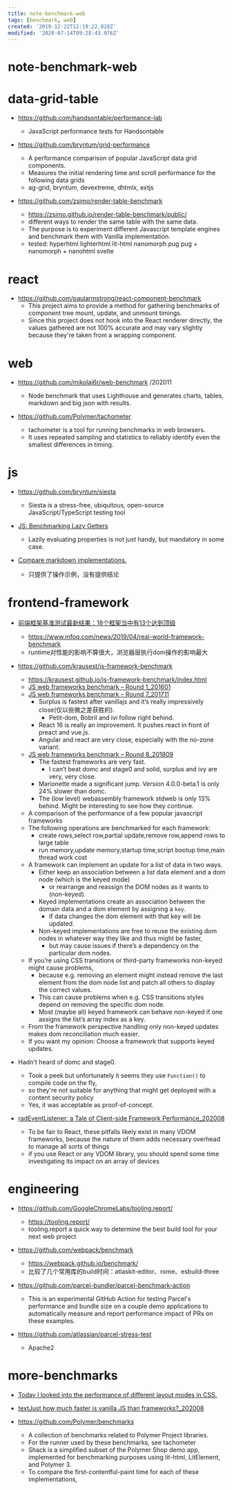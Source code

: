 ```yaml
---
title: note-benchmark-web
tags: [benchmark, web]
created: '2019-12-22T12:19:22.028Z'
modified: '2020-07-14T09:28:43.976Z'
---
```


# note-benchmark-web

# data-grid-table
- https://github.com/handsontable/performance-lab
  - JavaScript performance tests for Handsontable
- https://github.com/bryntum/grid-performance
  - A performance comparison of popular JavaScript data grid components. 
  - Measures the initial rendering time and scroll performance for the following data grids
  - ag-grid, bryntum, devextreme, dhtmlx, extjs

- https://github.com/zsimo/render-table-benchmark
  - https://zsimo.github.io/render-table-benchmark/public/
  - different ways to render the same table with the same data. 
  - The purpose is to experiment different Javascript template engines and benchmark them with Vanilla implementation.
  - tested: hyperhtml lighterhtml lit-html nanomorph pug pug + nanomorph + nanohtml svelte
# react
- https://github.com/paularmstrong/react-component-benchmark
  - This project aims to provide a method for gathering benchmarks of component tree mount, update, and unmount timings.
  - Since this project does not hook into the React renderer directly, the values gathered are not 100% accurate and may vary slightly because they're taken from a wrapping component.
# web
- https://github.com/mikolaj6r/web-benchmark /202011
  - Node benchmark that uses Lighthouse and generates charts, tables, markdown and big json with results.

- https://github.com/Polymer/tachometer
  - tachometer is a tool for running benchmarks in web browsers. 
  - It uses repeated sampling and statistics to reliably identify even the smallest differences in timing.
# js
- https://github.com/bryntum/siesta
  - Siesta is a stress-free, ubiquitous, open-source JavaScript/TypeScript testing tool

- [JS: Benchmarking Lazy Getters](https://webreflection.medium.com/js-benchmarking-lazy-getters-9b132f45c15e)
  - Lazily evaluating properties is not just handy, but mandatory in some case.
- [Compare markdown implementations.](https://johnmacfarlane.net/babelmark2/)
  - 只提供了操作示例，没有提供结论
# frontend-framework
- [前端框架基准测试最新结果：18个框架当中有13个达到顶级](https://www.infoq.cn/article/UHsl0gogHtL2BM*vJIOs)
  - https://www.infoq.com/news/2019/04/real-world-framework-benchmark
  - runtime对性能的影响不算很大，浏览器层执行dom操作的影响最大

- https://github.com/krausest/js-framework-benchmark
  - https://krausest.github.io/js-framework-benchmark/index.html
  - [JS web frameworks benchmark – Round 1_201601](https://www.stefankrause.net/wp/?p=191)
  - [JS web frameworks benchmark – Round 7_201711](https://www.stefankrause.net/wp/?p=454)
    - Surplus is fastest after vanillajs and it’s really impressively close(仅以些微之差获胜的). 
      - Petit-dom, Bobril and ivi follow right behind.
    - React 16 is really an improvement. It pushes react in front of preact and vue.js.
    - Angular and react are very close, especially with the no-zone variant.
  - [JS web frameworks benchmark – Round 8_201809](https://www.stefankrause.net/wp/?p=504)
    - The fastest frameworks are very fast. 
      - I can’t beat domc and stage0 and solid, surplus and ivy are very, very close.
    - Marionette made a significant jump. Version 4.0.0-beta.1 is only 24% slower than domc.
    - The (low level) webassembly framework stdweb is only 13% behind. Might be interesting to see how they continue.
  - A comparison of the performance of a few popular javascript frameworks
  - The following operations are benchmarked for each framework:
    - create rows,select row,partial update,remove row,append rows to large table
    - run memory,update memory,startup time,script bootup time,main thread work cost
  - A framework can implement an update for a list of data in two ways. 
    - Either keep an association between a list data element and a dom node (which is the keyed mode) 
      - or rearrange and reassign the DOM nodes as it wants to (non-keyed).
    - Keyed implementations create an association between the domain data and a dom element by assigning a `key`. 
      - If data changes the dom element with that key will be updated. 
    - Non-keyed implementations are free to reuse the existing dom nodes in whatever way they like and thus might be faster, 
      - but may cause issues if there’s a dependency on the particular dom nodes.
  - If you’re using CSS transitions or third-party frameworks non-keyed might cause problems, 
    - because e.g. removing an element might instead remove the last element from the dom node list and patch all others to display the correct values. 
    - This can cause problems when e.g. CSS transitions styles depend on removing the specific dom node.
    - Most (maybe all) keyed framework can behave non-keyed if one assigns the list’s array index as a key.
  - From the framework perspective handling only non-keyed updates makes dom reconciliation much easier. 
  - If you want my opinion: Choose a framework that supports keyed updates.

- Hadn't heard of domc and stage0. 
  - Took a peek but unfortunately it seems they use `Function()` to compile code on the fly, 
  - so they're not suitable for anything that might get deployed with a content security policy
  - Yes, it was acceptable as proof-of-concept. 

- [radEventListener: a Tale of Client-side Framework Performance_202008](https://css-tricks.com/radeventlistener-a-tale-of-client-side-framework-performance/)
  - To be fair to React, these pitfalls likely exist in many VDOM frameworks, because the nature of them adds necessary overhead to manage all sorts of things 
  - if you use React or any VDOM library, you should spend some time investigating its impact on an array of devices
# engineering
- https://github.com/GoogleChromeLabs/tooling.report/
  - https://tooling.report/
  - tooling.report a quick way to determine the best build tool for your next web project

- https://github.com/webpack/benchmark
  - https://webpack.github.io/benchmark/
  - 比较了几个常用库的build时间：atlaskit-editor、rome、esbuild-three
- https://github.com/parcel-bundler/parcel-benchmark-action
  - This is an experimental GitHub Action for testing Parcel's performance and bundle size on a couple demo applications to automatically measure and report performance impact of PRs on these examples.
- https://github.com/atlassian/parcel-stress-test
  - Apache2
# more-benchmarks
- [Today I looked into the performance of different layout modes in CSS.](https://twitter.com/JoshWComeau/status/1356377422925541377)

- [textJust how much faster is vanilla JS than frameworks?_202008](https://gomakethings.com/just-how-much-faster-is-vanilla-js-than-frameworks/)

- https://github.com/Polymer/benchmarks
  - A collection of benchmarks related to Polymer Project libraries.
  - For the runner used by these benchmarks, see tachometer
  - Shack is a simplified subset of the Polymer Shop demo app, implemented for benchmarking purposes using lit-html, LitElement, and Polymer 3. 
  - To compare the first-contentful-paint time for each of these implementations, 
